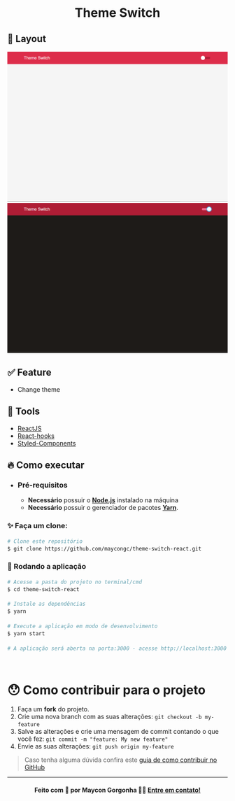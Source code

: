 <h1 align="center">
  <strong>Theme Switch</strong>
</h1> 

## 🎨 Layout

![light](.github/light.png)
![dark](.github/dark.png)

## ✅ Feature
- Change theme

## 🧰 Tools

- [ReactJS](https://pt-br.reactjs.org/)
- [React-hooks](https://pt-br.reactjs.org/docs/hooks-custom.html)
- [Styled-Components](https://styled-components.com/)


## 🔥 Como executar

- ### **Pré-requisitos**

  - **Necessário** possuir o **[Node.js](https://nodejs.org/en/)** instalado na máquina
  - **Necessário** possuir o gerenciador de pacotes **[Yarn](https://yarnpkg.com/)**.

### ✨ Faça um clone:

```bash
# Clone este repositório
$ git clone https://github.com/maycongc/theme-switch-react.git
```


### 🎲 Rodando a aplicação

```bash
# Acesse a pasta do projeto no terminal/cmd
$ cd theme-switch-react

# Instale as dependências
$ yarn

# Execute a aplicação em modo de desenvolvimento
$ yarn start

# A aplicação será aberta na porta:3000 - acesse http://localhost:3000
```

<br />
<a id="como-contribuir"></a>

# 😯 Como contribuir para o projeto

1. Faça um **fork** do projeto.
2. Crie uma nova branch com as suas alterações: `git checkout -b my-feature`
3. Salve as alterações e crie uma mensagem de commit contando o que você fez: `git commit -m "feature: My new feature"`
4. Envie as suas alterações: `git push origin my-feature`
> Caso tenha alguma dúvida confira este [guia de como contribuir no GitHub](https://github.com/firstcontributions/first-contributions)


---

<h4 align="center">
    Feito com 💜 por Maycon Gorgonha 👋🏽 <a href="https://www.linkedin.com/in/maycon-gorgonha/" target="_blank">Entre em contato!</a>
<h4>
